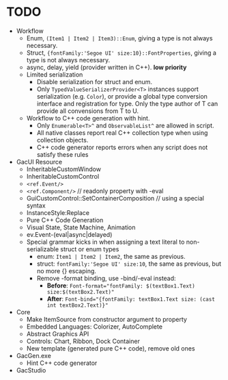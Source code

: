 # TODO

* Workflow
    * Enum, `(Item1 | Item2 | Item3)::Enum`, giving a type is not always necessary.
    * Struct, `{fontFamily:'Segoe UI' size:10}::FontProperties`, giving a type is not always necessary.
    * async, delay, yield (provider written in C++). **low priority**
    * Limited serialization
        * Disable serialization for struct and enum.
        * Only `TypedValueSerializerProvider<T>` instances support serialization (e.g. `Color`), or provide a global type conversion interface and registration for type. Only the type author of T can provide all convensions from T to U.
    * Workflow to C++ code generation with hint.
        * Only `Enumerable<T>^` and `ObservableList^` are allowed in script.
        * All native classes report real C++ collection type when using collection objects.
        * C++ code generator reports errors when any script does not satisfy these rules
* GacUI Resource
    * InheritableCustomWindow
    * InheritableCustomControl
    * `<ref.Event/>`
    * `<ref.Component/>` // readonly property with -eval
    * GuiCustomControl::SetContainerComposition // using a special syntax
    * InstanceStyle:Replace
    * Pure C++ Code Generation
    * Visual State, State Machine, Animation
    * ev.Event-(eval|async|delayed)
    * Special grammar kicks in when assigning a text literal to non-serializable struct or enum types
        * enum: `Item1 | Item2 | Item2`, the same as previous.
        * struct: `fontFamily:'Segoe UI' size:10`, the same as previous, but no more {} escaping.
        * Remove -format binding, use -bind/-eval instead:
            * **Before**: `Font-format="fontFamily: $(textBox1.Text) size:$(textBox2.Text)"`
            * **After**: `Font-bind="{fontFamily: textBox1.Text size: (cast int textBox2.Text)}"`
* Core
    * Make ItemSource from constructor argument to property
    * Embedded Languages: Colorizer, AutoComplete
    * Abstract Graphics API
    * Controls: Chart, Ribbon, Dock Container
    * New template (generated pure C++ code), remove old ones
* GacGen.exe
    * Hint C++ code generator
* GacStudio
